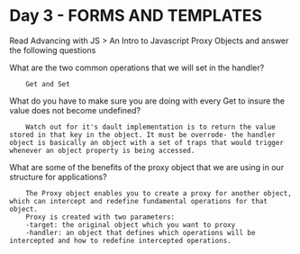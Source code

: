 # Day 3 - FORMS AND TEMPLATES
Read Advancing with JS > An Intro to Javascript Proxy Objects and answer the following questions



What are the two common operations that we will set in the handler?

        Get and Set
What do you have to make sure you are doing with every Get to insure the value does not become undefined?

        Watch out for it's dault implementation is to return the value stored in that key in the object. It must be overrode- the handler object is basically an object with a set of traps that would trigger whenever an object property is being accessed.

What are some of the benefits of the proxy object that we are using in our structure for applications?

        
        The Proxy object enables you to create a proxy for another object, which can intercept and redefine fundamental operations for that object.
        Proxy is created with two parameters:
        -target: the original object which you want to proxy
        -handler: an object that defines which operations will be intercepted and how to redefine intercepted operations.